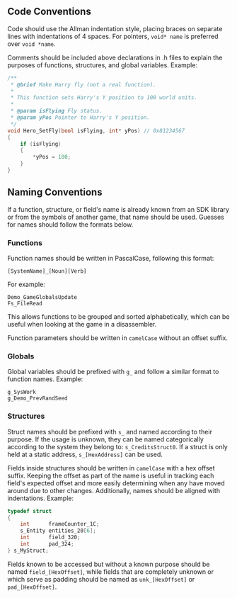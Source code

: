 ## Code Conventions
Code should use the Allman indentation style, placing braces on separate lines with indentations of 4 spaces. For pointers, `void* name` is preferred over `void *name`.

Comments should be included above declarations in .h files to explain the purposes of functions, structures, and global variables. Example:

```C
/**
 * @brief Make Harry fly (not a real function).
 * 
 * This function sets Harry's Y position to 100 world units.
 *
 * @param isFlying Fly status.
 * @param yPos Pointer to Harry's Y position.
 */
void Hero_SetFly(bool isFlying, int* yPos) // 0x81234567
{
    if (isFlying)
    {
        *yPos = 100;
    }
}
```

## Naming Conventions
If a function, structure, or field's name is already known from an SDK library or from the symbols of another game, that name should be used.
Guesses for names should follow the formats below.

### Functions
Function names should be written in PascalCase, following this format:

`[SystemName]_[Noun][Verb]`

For example:

`Demo_GameGlobalsUpdate`  
`Fs_FileRead`

This allows functions to be grouped and sorted alphabetically, which can be useful when looking at the game in a disassembler.

Function parameters should be written in `camelCase` without an offset suffix.

### Globals
Global variables should be prefixed with `g_` and follow a similar format to function names. Example:

`g_SysWork`  
`g_Demo_PrevRandSeed`

### Structures
Struct names should be prefixed with `s_` and named according to their purpose. If the usage is unknown, they can be named categorically according to the system they belong to: `s_CreditsStruct0`. If a struct is only held at a static address, `s_[HexAddress]` can be used.

Fields inside structures should be written in `camelCase` with a hex offset suffix. Keeping the offset as part of the name is useful in tracking each field's expected offset and more easily determining when any have moved around due to other changes. Additionally, names should be aligned with indentations. Example:

```C
typedef struct
{
    int      frameCounter_1C;
    s_Entity entities_20[6];
    int      field_320;
    int      pad_324;
} s_MyStruct;
```

Fields known to be accessed but without a known purpose should be named `field_[HexOffset]`, while fields that are completely unknown or which serve as padding should be named as `unk_[HexOffset]`
or `pad_[HexOffset]`.
